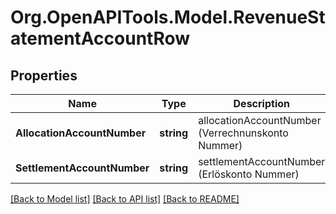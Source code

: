 
# Org.OpenAPITools.Model.RevenueStatementAccountRow

## Properties

Name | Type | Description | Notes
------------ | ------------- | ------------- | -------------
**AllocationAccountNumber** | **string** | allocationAccountNumber (Verrechnunskonto Nummer) | 
**SettlementAccountNumber** | **string** | settlementAccountNumber (Erlöskonto Nummer) | 

[[Back to Model list]](../README.md#documentation-for-models)
[[Back to API list]](../README.md#documentation-for-api-endpoints)
[[Back to README]](../README.md)

